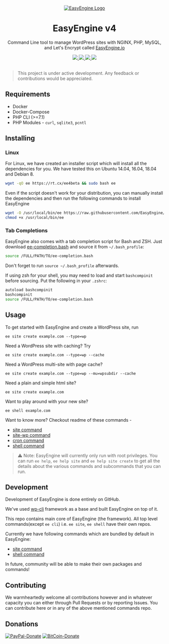 <p align="center">
  <br>
  <a href="https://easyengine.io">
    <img src="https://easyengine.io/wp-content/uploads/2015/11/cropped-favicon-easyengine.png" alt="EasyEngine Logo" />
  </a>
</p>

<h1 align="center">EasyEngine v4</h1>

<p align="center">
  Command Line tool to manage WordPress sites with NGINX, PHP, MySQL, and Let's Encrypt called <a href="https://easyengine.io">EasyEngine.io</a>
</p>

<p align="center">
  <a title="Build Status" href="https://travis-ci.org/EasyEngine/easyengine">
    <img src="https://travis-ci.org/EasyEngine/easyengine.svg?branch=master-v4">
  </a>
  <a title="Join EasyEngine Slack Channel" href="http://slack.easyengine.io/">
    <img src="http://slack.easyengine.io/badge.svg">
  </a>
  <a title="MIT License" href="LICENSE">
    <img src="https://img.shields.io/github/license/EasyEngine/easyengine.svg?style=flat-square">
  </a>
  <a title="Follow on Twitter" href="https://twitter.com/easyengine">
    <img src="https://img.shields.io/twitter/follow/easyengine.svg?style=social&label=Follow">
  </a>
  <br>
  <br>
</p>

> This project is under active development. Any feedback or contributions would be appreciated.

## Requirements

* Docker
* Docker-Compose
* PHP CLI (>=7.1)
* PHP Modules - `curl`, `sqlite3`, `pcntl`

## Installing

### Linux

For Linux, we have created an installer script which will install all the dependencies for you. We have tested this on Ubuntu 14.04, 16.04, 18.04 and Debian 8.

```bash
wget -qO ee https://rt.cx/ee4beta && sudo bash ee
```

Even if the script doesn't work for your distribution, you can manually install the dependencies and then run the following commands to install EasyEngine

```bash
wget -O /usr/local/bin/ee https://raw.githubusercontent.com/EasyEngine/easyengine-builds/master/phar/easyengine.phar
chmod +x /usr/local/bin/ee
```

### Tab Completions

EasyEngine also comes with a tab completion script for Bash and ZSH. Just download [ee-completion.bash](https://raw.githubusercontent.com/EasyEngine/easyengine/develop-v4/utils/ee-completion.bash) and source it from `~/.bash_profile`:

```bash
source /FULL/PATH/TO/ee-completion.bash
```

Don't forget to run `source ~/.bash_profile` afterwards.

If using zsh for your shell, you may need to load and start `bashcompinit` before sourcing. Put the following in your `.zshrc`:

```bash
autoload bashcompinit
bashcompinit
source /FULL/PATH/TO/ee-completion.bash
```

## Usage

To get started with EasyEngine and create a WordPress site, run

```
ee site create example.com --type=wp
```

Need a WordPress site with caching? Try

```
ee site create example.com --type=wp --cache
```

Need a WordPress multi-site with page cache?
```
ee site create example.com --type=wp --mu=wpsubdir --cache
```

Need a plain and simple html site?
```
ee site create example.com
```

Want to play around with your new site?
```
ee shell example.com
```

Want to know more? Checkout readme of these commands -
 * [site command](https://github.com/EasyEngine/site-command/)
 * [site-wp command](https://github.com/EasyEngine/site-wp-command/)
 * [cron command](https://github.com/EasyEngine/cron-command/)
 * [shell command](https://github.com/EasyEngine/shell-command/)

> :warning: Note: EasyEngine will currently only run with root privileges. You can run `ee help`, `ee help site` and `ee help site create` to get all the details about the various commands and subcommands that you can run.

## Development

Development of EasyEngine is done entirely on GitHub.

We've used [wp-cli](https://github.com/wp-cli/wp-cli/) framework as a base and built EasyEngine on top of it.

This repo contains main core of EasyEngine (the framework).
All top level commands(except `ee cli`) i.e. `ee site`, `ee shell` have their own repos.

Currently we have following commands which are bundled by default in EasyEngine:

* [site command](https://github.com/EasyEngine/site-command/)
* [shell command](https://github.com/EasyEngine/shell-command/)

In future, community will be able to make their own packages and commands!

## Contributing

We warmheartedly welcome all contributions however and in whatever capacity you can either through Pull Requests or by reporting Issues. You can contribute here or in any of the above mentioned commands repo.

## Donations

[![PayPal-Donate](https://cloud.githubusercontent.com/assets/4115/5297691/c7b50292-7bd7-11e4-987b-2dc21069e756.png)](http://rt.cx/eedonate)
[![BitCoin-Donate](https://bitpay.com/img/donate-button.svg)](https://bitpay.com/417008/donate)
